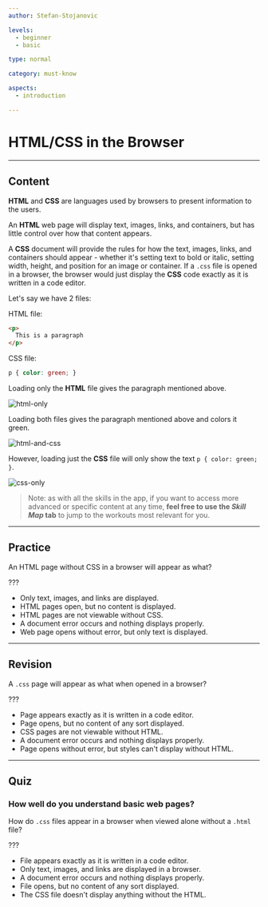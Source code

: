 ```yaml
---
author: Stefan-Stojanovic

levels:
  - beginner
  - basic

type: normal

category: must-know

aspects:
  - introduction

---
```

# HTML/CSS in the Browser
---
## Content

**HTML** and **CSS** are languages used by browsers to present information to the users.

An **HTML** web page will display text, images, links, and containers, but has little control over how that content appears.

A **CSS** document will provide the rules for how the text, images, links, and containers should appear - whether it's setting text to bold or italic, setting width, height, and position for an image or container. If a `.css` file is opened in a browser, the browser would just display the **CSS** code exactly as it is written in a code editor.

Let's say we have 2 files:

HTML file:

```html
<p>
  This is a paragraph
</p>
```

CSS file:

```css
p { color: green; }
```

Loading only the **HTML** file gives the paragraph mentioned above.

![html-only](https://img.enkipro.com/8a07eeb10ac4d27e9f903664784db9ec.png)

Loading both files gives the paragraph mentioned above and colors it green.

![html-and-css](https://img.enkipro.com/97facbb13c3f9533ff5df8a6cebb00f3.png)

However, loading just the **CSS** file will only show the text `p { color: green; }`.

![css-only](https://img.enkipro.com/07fa86950c8cbfb5363c32428ce5b116.png)

> Note: as with all the skills in the app, if you want to access more advanced or specific content at any time, **feel free to use the *Skill Map* tab** to jump to the workouts most relevant for you.

---
## Practice

An HTML page without CSS in a browser will appear as what?

???

* Only text, images, and links are displayed.
* HTML pages open, but no content is displayed.
* HTML pages are not viewable without CSS.
* A document error occurs and nothing displays properly.
* Web page opens without error, but only text is displayed.

---
## Revision

A `.css` page will appear as what when opened in a browser?

???

* Page appears exactly as it is written in a code editor.
* Page opens, but no content of any sort displayed.
* CSS pages are not viewable without HTML.
* A document error occurs and nothing displays properly.
* Page opens without error, but styles can't display without HTML.

---
## Quiz

### How well do you understand basic web pages?

How do `.css` files appear in a browser when viewed alone without a `.html` file?

???

* File appears exactly as it is written in a code editor.
* Only text, images, and links are displayed in a browser.
* A document error occurs and nothing displays properly.
* File opens, but no content of any sort displayed.
* The CSS file doesn't display anything without the HTML.
 
